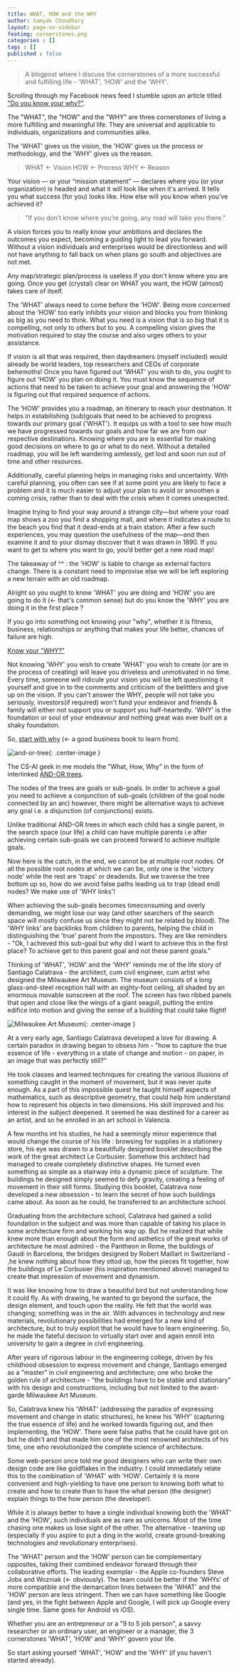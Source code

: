 ```yaml
---
title: WHAT, HOW and the WHY
author: Samyak Choudhary
layout: page-no-sidebar
featimg: cornerstones.png
categories : []
tags : []
published : false
---
```


> A blogpost where I discuss the cornerstones of a more successful and fulfilling life - 'WHAT', 'HOW' and the 'WHY'.

Scrolling through my Facebook news feed I stumble upon an article titled ["Do you know your why?"]().

The "WHAT", the "HOW" and the "WHY" are three cornerstones of living a more fulfilling and meaningful life. They are universal and applicable to individuals, organizations and communities alike.

The 'WHAT' gives us the vision, the 'HOW' gives us the process or methodology, and the 'WHY' gives us the reason.

> WHAT <- Vision
> HOW <- Process
> WHY <- Reason

Your vision — or your “mission statement” — declares where you (or your organization) is headed and what it will look like when it's arrived. It tells you what success (for you) looks like. How else will you know when you’ve achieved it? 

> "If you don’t know where you’re going, any road will take you there."

A vision forces you to really know your ambitions and declares the outcomes you expect, becoming a guiding light to lead you forward. Without a vision individuals and enterprises would be directionless and will not have anything to fall back on when plans go south and objectives are not met.

Any map/strategic plan/process is useless if you don't know where you are going. Once you get (crystal) clear on WHAT you want, the HOW (almost) takes care of itself. 

The 'WHAT' always need to come before the 'HOW'. Being more concerned about the 'HOW' too early inhibits your vision and blocks you from thinking as big as you need to think. What you need is a vision that is so big that it is compelling, not only to others but to you. A compelling vision gives the motivation required to stay the course and also urges others to your assistance.

If vision is all that was required, then daydreamers (myself included) would already be world leaders, top researchers and CEOs of corporate behemoths! Once you have figured out 'WHAT' you wish to do, you ought to figure out 'HOW' you plan on doing it. You must know the sequence of actions that need to be taken to achieve your goal and answering the 'HOW' is figuring out that required sequence of actions. 

The 'HOW' provides you a roadmap, an itinerary to reach your destination. It helps in estabilishing (sub)goals that need to be achieved to progress towards our primary goal ('WHAT'). It equips us with a tool to see how much we have progressed towards our goals and how far we are from our respective destinations. Knowing where you are is essential for making good decisions on where to go or what to do next. Without a detailed roadmap, you will be left wandering aimlessly, get lost and soon run out of time and other resources.

Additionally, careful planning helps in managing risks and uncertainty. With careful planning, you often can see if at some point you are likely to face a problem and it is much easier to adjust your plan to avoid or smoothen a coming crisis, rather than to deal with the crisis when it comes unexpected.

Imagine trying to find your way around a strange city—but where your road map shows a zoo you find a shopping mall, and where it indicates a route to the beach you find that it dead-ends at a train station. After a few such experiences, you may question the usefulness of the map—and then examine it and to your dismay discover that it was drawn in 1890. If you want to get to where you want to go, you’d better get a new road map!

The takeaway of ^^ : the 'HOW' is liable to change as external factors change. There is a constant need to improvise else we will be left exploring a new terrain with an old roadmap. 

Alright so you ought to know 'WHAT' you are doing and 'HOW' you are going to do it (<- that's common sense) but do you know the 'WHY' you are doing it in the first place ?

If you go into something not knowing your "why", whether it is fitness, business, relationships or anything that makes your life better, chances of failure are high. 

[Know your "WHY?"](http://www.forbes.com/sites/margiewarrell/2013/10/30/know-your-why-4-questions-to-tap-the-power-of-purpose/#45ce8c4a564e)

Not knowing 'WHY' you wish to create 'WHAT' you wish to create (or are in the process of creating) will leave you driveless and unmotivated in no time. Every time, someone will ridicule your vision you will be left questioning it yourself and give in to the comments and criticism of the belittlers and give up on the vision. If you can't answer the WHY, people will not take you seriously, investors(if required) won't fund your endeavor and friends & family will either not support you or support you half-heartedly. 'WHY' is the foundation or soul of your endeavour and nothing great was ever built on a shaky foundation. 

So, [start with why](https://www.goodreads.com/book/show/7108725-start-with-why) (<- a good business book to learn from).

![and-or-tree](http://samyakchoudhary.com/img/and-or-tree.png){: .center-image }

The CS-AI geek in me models the "What, How, Why" in the form of interlinked [AND-OR trees](https://en.wikipedia.org/wiki/And%E2%80%93or_tree). 

The nodes of the trees are goals or sub-goals. In order to achieve a goal you need to achieve a conjunction of sub-goals (children of the goal node connected by an arc) however, there might be alternative ways to achieve any goal i.e. a disjunction (of conjunctions) exists. 

Unlike traditional AND-OR trees in which each child has a single parent, in the search space (our life) a child can have multiple parents i.e after achieving certain sub-goals we can proceed forward to achieve multiple goals. 

Now here is the catch, in the end, we cannot be at multiple root nodes. Of all the possible root nodes at which we can be, only one is the 'victory node' while the rest are 'traps' or deadends. But we traverse the tree bottom up so, how do we avoid false paths leading us to trap (dead end) nodes? We make use of 'WHY links'! 

When achieving the sub-goals becomes timeconsuming and overly demanding, we might lose our way (and other searchers of the search space will mostly confuse us since they might not be related by blood). The 'WHY links' are backlinks from children to parents, helping the child in distinguishing the 'true' parent from the impostors. They are like reminders - "Ok, I achieved this sub-goal but why did I want to achieve this in the first place? To achieve get to this parent goal and not these parent goals."

Thinking of 'WHAT', 'HOW' and the 'WHY' reminds me of the life story of Santiago Calatrava - the architect, cum civil engineer, cum artist who designed the Milwaukee Art Museum. The museum consists of a long glass-and-steel reception hall with an eighty-foot ceiling, all shaded by an enormous movable sunscreen at the roof. The screen has two ribbed panels that open and close like the wings of a giant seagull, putting the entire edifice into motion and giving the sense of a building that could take flight!

![Milwaukee Art Museum](http://samyakchoudhary.com/img/milwaukee-art-museum.jpg){: .center-image }

At a very early age, Santiago Calatrava developed a love for drawing. A certain paradox in drawing began to obsess him - "how to capture the true essence of life - everything in a state of change and motion - on paper, in an image that was perfectly still?"

He took classes and learned techniques for creating the various illusions of something caught in the moment of movement, but it was never quite enough. As a part of this impossible quest he taught himself aspects of mathematics, such as descriptive geometry, that could help him understand how to represent his objects in two dimensions. His skill improved and his interest in the subject deepened. It seemed he was destined for a career as an artist, and so he enrolled in an art school in Valencia.

A few months int his studies, he had a seemingly minor experience that would change the course of his life : browsing for supplies in a stationery store, his eye was drawn to a beautifully designed booklet describing the work of the great architect Le Corbusier. Somehow this architect had managed to create completely distinctive shapes. He turned even something as simple as a stairway into a dynamic piece of sculpture. The buildings he designed simply seemed to defy gravity, creating a feeling of movement in their still forms. Studying this booklet, Calatrava now developed a new obsession - to learn the secret of how such buildings came about. As soon as he could, he transferred to an architecture school.

Graduating from the architecture school, Calatrava had gained a solid foundation in the subject and was more than capable of taking his place in some architecture firm and working his way up. But he realized that while knew more than enough about the form and asthetics of the great works of architecture he most admired -  the Pantheon in Rome, the buildings of Gaudi in Barcelona, the bridges designed by Robert Maillart in Switzerland - ,he knew nothing about how they sttod up, how the pieces fit together, how the buildings of Le Corbusier (his inspiration mentioned above) managed to create that impression of movement and dynamism.

It was like knowing how to draw a beautiful bird but not understanding how it could fly. As with drawing, he wanted to go beyond the surface, the design element, and touch upon the reality. He felt that the world was changing; something was in the air. With advances in technology and new materials, revolutionary possibilities had emerged for a new kind of architecture, but to truly exploit that he would have to learn engineering. So, he made the fateful decision to virtually start over and again enroll into university to gain a degree in civil engineering.

After years of rigorous labour in the engineering college, driven by his childhood obsession to express movement and change, Santiago emerged as a "master" in civil engineering and architecture; one who broke the golden rule of architecture - "the buildings have to be stable and stationary" with his design and constructions, including but not limited to the avant-garde Milwaukee Art Museum.

So, Calatrava knew his 'WHAT' (addressing the paradox of expressing movement and change in static structures), he knew his 'WHY' (capturing the true essence of life) and he worked towards figuring out, and then implementing, the 'HOW'. There were false paths that he could have got on but he didn't and that made him one of the most renowned architects of his time, one who revolutionized the complete science of architecture.

Some web-person once told me good designers who can write their own design code are like goldflakes in the industry. I could immediately relate this to the combination of 'WHAT' with 'HOW'. Certainly it is more convenient and high-yielding to have one person to knowing both what to create and how to create than to have the what person (the designer) explain things to the how person (the developer).

While it is always better to have a single individual knowing both the 'WHAT' and the 'HOW', such individuals are as rare as unicorns. Most of the time chasing one makes us lose sight of the other. The alternative - teaming up (especially if you aspire to put a ding in the world, create ground-breaking technologies and revolutionary enterprises).

The 'WHAT' person and the 'HOW' person can be complementary opposites, taking their combined endeavor forward through their collaborative efforts. The leading exemplar - the Apple co-founders Steve Jobs and Wozniak (<- obviously). The team could be better if the 'WHYs' of more compatible and the demarcation lines between the 'WHAT' and the 'HOW' person are less stringent. Then we can have something like Google (and yes, in the fight between Apple and Google, I will pick up Google every single time. Same goes for Android vs iOS).

Whether you are an entrepreneur or a "9 to 5 job person", a savvy researcher or an ordinary user, an engineer or a manager, the 3 cornerstones 'WHAT', 'HOW' and 'WHY' govern your life.

So start asking yourself 'WHAT', 'HOW' and the 'WHY' (if you haven't started  already).





